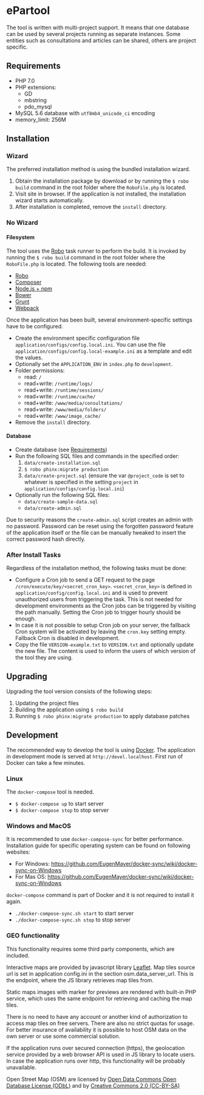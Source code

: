# ePartool

The tool is written with multi-project support. It means that one database can be used by several projects running as separate instances. Some entities such as consultations and articles can be shared, others are project specific.

## <a name="requirements"></a>Requirements

* PHP 7.0
* PHP extensions:
    * GD
    * mbstring
    * pdo_mysql
* MySQL 5.6 database with `utf8mb4_unicode_ci` encoding
* memory_limit: 256M


## Installation

### Wizard
The preferred installation method is using the bundled installation wizard.

1. Obtain the installation package by download or by running the `$ robo build` command in the root folder where the `RoboFile.php` is located. 
2. Visit site in browser. If the application is not installed, the installation wizard starts automatically.
3. After installation is completed, remove the `install` directory.

### No Wizard
#### Filesystem
The tool uses the [Robo](http://robo.li) task runner to perform the build. It is invoked by running the `$ robo build` command in the root folder where the `RoboFile.php` is located. The following tools are needed:

* [Robo](http://robo.li)
* [Composer](https://getcomposer.org)
* [Node.js + npm](http://nodejs.org)
* [Bower](http://bower.io)
* [Grunt](http://gruntjs.com)
* [Webpack](https://webpack.github.io)

Once the application has been built, several environment-specific settings have to be configured.

* Create the environment specific configuration file `application/configs/config.local.ini`.
You can use the file `application/configs/config.local-example.ini` as a template and edit the values.
* Optionally set the `APPLICATION_ENV` in `index.php` to `development`.
* Folder permissions:
    * read: `/`
    * read+write: `/runtime/logs/`
    * read+write: `/runtime/sessions/`
    * read+write: `/runtime/cache/`
    * read+write: `/www/media/consultations/`
    * read+write: `/www/media/folders/`
    * read+write: `/www/image_cache/`
* Remove the `install` directory.

#### Database
* Create database (see [Requirements](#requirements))
* Run the following SQL files and commands in the specified order:
    1. `data/create-installation.sql`
    2. `$ robo phinx:migrate production` 
    3. `data/create-project.sql` (ensure the var `@project_code` is set to whatever is specified in the setting `project` in `application/configs/config.local.ini`)
* Optionally run the following SQL files:
    * `data/create-sample-data.sql`
    * `data/create-admin.sql`

Due to security reasons the `create-admin.sql` script creates an admin with no password. Password can be reset using the forgotten password feature of the application itself or the file can be manually tweaked to insert the correct password hash directly.

### After Install Tasks
Regardless of the installation method, the following tasks must be done:

* Configure a Cron job to send a GET request to the page `/cron/execute/key/<secret_cron_key>`. `<secret_cron_key>` is defined in `application/config/config.local.ini` and is used to prevent unauthorized users from triggering the task. This is not needed for development environments as the Cron jobs can be triggered by visiting the path manually. Setting the Cron job to trigger hourly should be enough.
* In case it is not possible to setup Cron job on your server, the fallback Cron system will be activated by leaving the `cron.key` setting empty. Fallback Cron is disabled in development.
* Copy the file `VERSION-example.txt` to `VERSION.txt` and optionally update the new file. The content is used to inform the users of which version of the tool they are using.


## Upgrading

Upgrading the tool version consists of the following steps:
1. Updating the project files
2. Building the application using `$ robo build`
3. Running `$ robo phinx:migrate production` to apply database patches


## Development

The recommended way to develop the tool is using [Docker](https://www.docker.com). The application in development mode is served at `http://devel.localhost`. First run of Docker can take a few minutes.

### Linux
The `docker-compose` tool is needed.

* `$ docker-compose up` to start server
* `$ docker-compose stop` to stop server
 
### Windows and MacOS
It is recommended to use `docker-compose-sync` for better performance.
Installation guide for specific operating system can be found on following websites:

* For Windows: https://github.com/EugenMayer/docker-sync/wiki/docker-sync-on-Windows
* For Mas OS: https://github.com/EugenMayer/docker-sync/wiki/docker-sync-on-Windows

`docker-compose` command is part of Docker and it is not required to install it again.

* `./docker-compose-sync.sh start` to start server
* `./docker-compose-sync.sh stop` to stop server

### GEO functionality
This functionality requires some third party components, which are included.

Interactive maps are provided by javascript library [Leaflet](http://leafletjs.com). Map tiles source url is set in application config.ini in the section osm.data_server_url. This is the endpoint, where the JS library retrieves map tiles from.

Static maps images with marker for previews are rendered with built-in PHP service, which uses the same endpoint for retrieving and caching the map tiles.
 
There is no need to have any account or another kind of authorization to access map tiles on free servers. There are also no strict quotas for usage. For better insurance of availability it is possible to host OSM data on the own server or use some commercial solution.

If the application runs over secured connection (https), the geolocation service provided by a web browser API is used in JS library to locate users. In case the application runs over http, this functionality will be probably unavailable.

Open Street Map (OSM) are licensed by [Open Data Commons Open Database License (ODbL)](https://opendatacommons.org/licenses/odbl) and by [Creative Commons 2.0 (CC-BY-SA)](https://creativecommons.org/licenses/by-sa/2.0)
